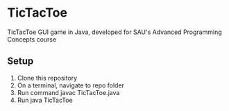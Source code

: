 # TicTacToe
TicTacToe GUI game in Java, developed for SAU's Advanced Programming Concepts course

## Setup
1. Clone this repository
2. On a terminal, navigate to repo folder
3. Run command javac TicTacToe.java
4. Run java TicTacToe
